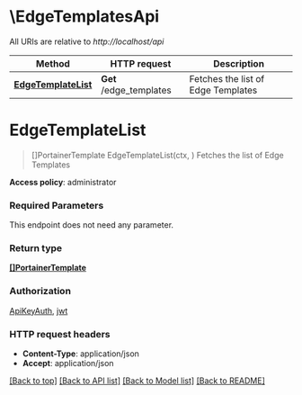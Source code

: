 # \EdgeTemplatesApi

All URIs are relative to *http://localhost/api*

Method | HTTP request | Description
------------- | ------------- | -------------
[**EdgeTemplateList**](EdgeTemplatesApi.md#EdgeTemplateList) | **Get** /edge_templates | Fetches the list of Edge Templates


# **EdgeTemplateList**
> []PortainerTemplate EdgeTemplateList(ctx, )
Fetches the list of Edge Templates

**Access policy**: administrator

### Required Parameters
This endpoint does not need any parameter.

### Return type

[**[]PortainerTemplate**](portainer.Template.md)

### Authorization

[ApiKeyAuth](../README.md#ApiKeyAuth), [jwt](../README.md#jwt)

### HTTP request headers

 - **Content-Type**: application/json
 - **Accept**: application/json

[[Back to top]](#) [[Back to API list]](../README.md#documentation-for-api-endpoints) [[Back to Model list]](../README.md#documentation-for-models) [[Back to README]](../README.md)

